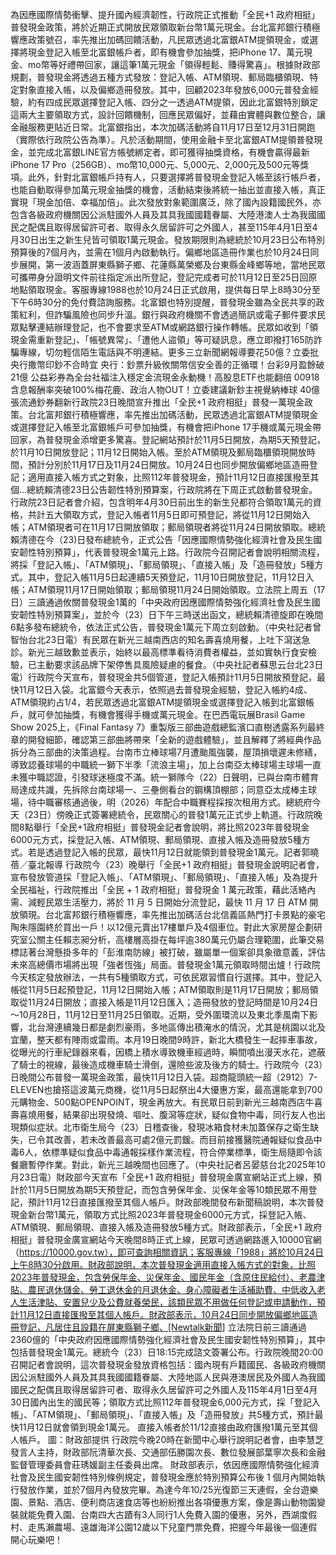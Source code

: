為因應國際情勢衝擊、提升國內經濟韌性，行政院正式推動「全民+1 政府相挺」普發現金政策，將於近期正式開放民眾領取新台幣1萬元現金。台北富邦銀行積極響應政策號召，率先推出加碼回饋活動，凡民眾透過北富銀ATM提領現金，或選擇將現金登記入帳至北富銀帳戶者，即有機會參加抽獎，把iPhone 17、萬元現金、mo幣等好禮帶回家，讓這筆1萬元現金「領得輕鬆、賺得驚喜」。根據財政部規劃，普發現金將透過五種方式發放：登記入帳、ATM領現、郵局臨櫃領現、特定對象直接入帳，以及偏鄉造冊發放。其中，回顧2023年發放6,000元普發金經驗，約有四成民眾選擇登記入帳、四分之一透過ATM提領，因此北富銀特別鎖定這兩大主要領取方式，設計回饋機制，回應民眾偏好，並藉由實體與數位整合，讓金融服務更貼近日常。北富銀指出，本次加碼活動將自11月17日至12月31日開跑（實際依行政院公告為準）。凡於活動期間，使用金融卡至北富銀ATM提領普發現金，並完成北富銀LINE官方帳號綁定者，即可獲得抽獎資格，有機會贏得最新iPhone 17 Pro（256GB）、mo幣10,000元、5,000元、2,000元及500元等獎項。此外，針對北富銀帳戶持有人，只要選擇將普發現金登記入帳至該行帳戶者，也能自動取得參加萬元現金抽獎的機會，活動結束後將統一抽出並直接入帳，真正實現「現金加倍、幸福加倍」。此次發放對象範圍廣泛，除了國內設籍國民外，亦包含各級政府機關因公派駐國外人員及其具我國國籍眷屬、大陸港澳人士為我國國民之配偶且取得居留許可者、取得永久居留許可之外國人，甚至115年4月1日至4月30日出生之新生兒皆可領取1萬元現金。發放期限則為總統於10月23日公布特別預算後的7個月內，並需在1個月內啟動執行。偏鄉地區造冊作業也於10月24日同步展開，第一波涵蓋屏東縣獅子鄉、花蓮縣萬榮鄉及台東縣金峰鄉等地，當地民眾可攜帶身分證明文件前往指定派出所登記，登記完成者可於11月12日至25日回原地點領取現金。客服專線1988也於10月24日正式啟用，提供每日早上8時30分至下午6時30分的免付費諮詢服務。北富銀也特別提醒，普發現金雖為全民共享的政策紅利，但詐騙風險也同步升溫。銀行與政府機關不會透過簡訊或電子郵件要求民眾點擊連結辦理登記，也不會要求至ATM或網路銀行操作轉帳。民眾如收到「領現金需重新登記」、「帳號異常」、「遭他人盜領」等可疑訊息，應立即撥打165防詐騙專線，切勿輕信陌生電話與不明連結。更多三立新聞網報導要花50億？立委批央行撒幣印鈔不合時宜 央行：鈔票升級攸關幣信安全善的正循環！台彩9月盈餘破21億 公益彩券為全台社福注入穩定金流現金永動機！高股息ETF也能翻倍 00918含息報酬率突破100%梅花鹿、政治人物OUT！立委建議新鈔主視覺納棒球 40億張流通鈔券翻新行政院23日晚間宣升推出「全民+1 政府相挺」普發一萬現金政策。台北富邦銀行積極響應，率先推出加碼活動，民眾透過北富銀ATM提領現金或選擇登記入帳至北富銀帳戶可參加抽獎，有機會把iPhone 17手機或萬元現金帶回家，為普發現金添增更多驚喜。登記網站預計於11月5日開放，為期5天預登記，於11月10日開放登記；11月12日開始入帳。至於ATM領現及郵局臨櫃領現開放時間，預計分別於11月17日及11月24日開放。10月24日也同步開放偏鄉地區造冊登記；適用直接入帳方式之對象，比照112年普發現金，預計11月12日直接匯撥至其個...總統賴清德23日公告韌性特別預算案，行政院將在下周正式啟動普發現金。行政院23日記者會介紹，包含明年4月30日前出生的新生兒都符合領取1萬元的資格，共計五大領取方式，登記入帳者11月5日即可預登記，將從11月12日開始入帳；ATM領現者可在11月17日開放領取；郵局領現者將從11月24日開放領取。總統賴清德在今（23)日發布總統令，正式公告「因應國際情勢強化經濟社會及民生國安韌性特別預算」，代表普發現金1萬元上路。行政院今召開記者會說明相關流程，將採「登記入帳」、「ATM領現」、「郵局領現」、「直接入帳」及「造冊發放」5種方式。其中，登記入帳11月5日起連續5天預登記，11月10日開放登記，11月12日入帳；ATM領現11月17日開始領取；郵局領現11月24日開始領取。立法院上周五（17日）三讀通過攸關普發現金1萬的「中央政府因應國際情勢強化經濟社會及民生國安韌性特別預算案」，並於今（23）日下午三時送出函文，總統賴清德旋即在晚間6點多發布總統令，依法正式公告，普發現金1萬元下周立刻啟動。（中央社記者曾智怡台北23日電）有民眾在新光三越南西店的知名壽喜燒用餐，上吐下瀉送急診。新光三越致歉並表示，始終以最高標準看待消費者權益，並如實執行食安檢驗，已主動要求該品牌下架停售具風險疑慮的餐食。（中央社記者蘇思云台北23日電）行政院今天宣布，普發現金共5個管道，登記入帳預計11月5日開放預登記，最快11月12日入袋。北富銀今天表示，依照過去普發現金經驗，登記入帳約4成、ATM領現約占1/4，若民眾透過北富銀ATM提領現金或選擇登記入帳到北富銀帳戶，就可參加抽獎，有機會獲得手機或萬元現金。在巴西電玩展Brasil Game Show 2025上，《Final Fantasy 7》重製版三部曲遊戲總監濱口直樹透露系列最終章的開發細節，確認第三部曲將帶來「全新的遊戲體驗」，並且解釋了將經典作品拆分為三部曲的決策過程。台南市立棒球場7月遭颱風強襲，屋頂損壞遲未修繕，導致認養球場的中職統一獅下半季「流浪主場」，加上台南亞太棒球場主球場一直未獲中職認證，引發球迷極度不滿。統一獅隊今（22）日聲明，已與台南市體育局達成共識，先拆除台南球場一、三壘側看台的鋼構頂棚部；同意亞太成棒主球場，待中職審核通過後，明（2026）年配合中職賽程採按次租用方式。總統府今天（23日）傍晚正式簽署總統令，民眾關心的普發1萬元正式步上軌道。行政院晚間8點舉行「全民+1政府相挺」普發現金記者會說明，將比照2023年普發現金6000元方式，採登記入帳、ATM領現、郵局領現、直接入帳及造冊發放5種方式。若是透過登記入帳的民眾，最快11月12日就能領到普發現金1萬元。記者郭曉蓓／臺北報導 行政院今（23）晚舉行「全民+1 政府相挺」普發現金說明記者會，宣布發放管道採「登記入帳」、「ATM領現」、「郵局領現」、「直接入帳」及為提升全民福祉，行政院推出「全民 + 1 政府相挺」普發現金 1 萬元政策，藉此活絡內需、減輕民眾生活壓力，將於 11 月 5 日開始分流登記，最快 11 月 17 日 ATM 開放領現。台北富邦銀行積極響應，率先推出加碼活台北信義區熱門打卡景點的豪宅陶朱隱園終於買出一戶！以12億元賣出17樓單戶及4個車位。對此大家房屋企劃研究室公關主任賴志昶分析，高樓層高掛在每坪逾380萬元仍屬合理範圍，此筆交易標誌著台灣懸掛多年的「彭淮南防線」被打破，雖屬單一個案卻具象徵意義，評估未來高總價市場將出現「強者恆強」局面。普發現金1萬元領取時間出爐！行政院今天核定發放辦法，一共有5種領取方式，可依民眾習慣自行選擇。其中，登記入帳從11月5日起預登記，11月12日開始入帳；ATM領取則是11月17日開放；郵局領取從11月24日開放；直接入帳是11月12日匯入；造冊發放的登記時間是10月24日～10月28日，11月12日至11月25日領取。近期，受外圍環流以及東北季風南下影響，北台灣連續幾日都是劇烈豪雨，多地區傳出積淹水的情況，尤其是桃園以北及宜蘭，整天都有陣雨或雷雨。本月19日晚間9時許，新北大橋發生一起摔車事故，從曝光的行車紀錄器來看，因橋上積水導致機車經過時，瞬間噴出漫天水花，遮蔽了騎士的視線，最後造成機車騎士滑倒，還險些波及後方的騎士。行政院今（23）日晚間公布普發一萬現金政策，最快11月12日入袋。超商龍頭統一超（2912）7-ELEVEN也搶搭這波萬元商機，從11月5日起祭出4大優惠方案，最高還能拿到700元購物金、500點OPENPOINT，現金再放大。有民眾日前到新光三越南西店牛喜壽喜燒用餐，結果卻出現發燒、嘔吐、腹瀉等症狀，疑似食物中毒，同行友人也出現類似症狀。北市衛生局今（23）日稽查後，發現冰箱食材未加蓋保存之衛生缺失，已令其改善，若未改善最高可處2億元罰鍰。而目前接獲醫院通報疑似食品中毒6人，依標準疑似食品中毒通報採樣作業流程，符合停業標準，衛生局隨即令該餐廳暫停作業。對此，新光三越晚間也回應了。（中央社記者呂晏慈台北2025年10月23日電）財政部今天宣布「全民+1 政府相挺」普發現金廣宣網站正式上線，預計於11月5日開放為期5天預登記，而包含勞保年金、災保年金等10類民眾不用登記，預計11月12日直接匯撥至其個人帳戶。財政部晚間發布新聞稿說明，本次普發現金新台幣1萬元，領取方式比照2023年普發現金6000元方式，採登記入帳、ATM領現、郵局領現、直接入帳及造冊發放5種方式。財政部表示，「全民+1 政府相挺」普發現金廣宣網站今天晚間8時正式上線，民眾可透過網路進入10000官網（https://10000.gov.tw），即可查詢相關資訊；客服專線「1988」將於10月24日上午8時30分啟用。財政部說明，本次普發現金適用直接入帳方式的對象，比照2023年普發現金，包含勞保年金、災保年金、國民年金（含原住民給付）、老農津貼、農民退休儲金、勞工退休金的月退休金、身心障礙者生活補助費、中低收入老人生活津貼、安置兒少及公費就養榮民，該類民眾不用做任何登記或申請動作，預計11月12日直接匯撥至其個人帳戶。財政部表示，10月24日同步開放偏鄉地區造冊登記，凡居住且設籍在屏東縣獅子鄉、[Newtalk新聞] 立法院日前三讀通過2360億的「中央政府因應國際情勢強化經濟社會及民生國安韌性特別預算」，其中包括普發現金1萬元。總統今（23）日18:15完成諮文簽署公布。行政院晚間20:00召開記者會說明，這次普發現金發放資格包括：國內現有戶籍國民、各級政府機關因公派駐國外人員及其具我國國籍眷屬、大陸地區人民與港澳居民及外國人為我國國民之配偶且取得居留許可者、取得永久居留許可之外國人及115年4月1日至4月30日國內出生的國民等；領取方式比照112年普發現金6,000元方式，採「登記入帳」、「ATM領現」、「郵局領現」、「直接入帳」及「造冊發放」共5種方式，預計最快11月12日就會領到現金1萬元。 直接入帳者於11/12直接由政府匯撥1萬元至其個人帳戶。 圖：財政部提供 行政院今晚20時在新聞中心舉行說明記者會，由李慧芝發言人主持，財政部阮清華次長、交通部伍勝園次長、數位發展部葉寧次長和金融監督管理委員會莊琇媛副主任委員出席。 財政部表示，依因應國際情勢強化經濟社會及民生國安韌性特別條例規定，普發現金應於特別預算公布後 1 個月內開始執行發放作業，並於7個月內發放完畢。為達今年10/25光復節三天連假，全台遊樂園、景點、酒店、便利商店速食店等也紛紛推出各項優惠方案，像是壽山動物園變裝就能免費入園、台南四大古蹟有3人同行1人免費入園的優惠，另外，西湖度假村、走馬瀨農場、遠雄海洋公園12歲以下兒童門票免費，把握今年最後一個連假開心玩樂吧！